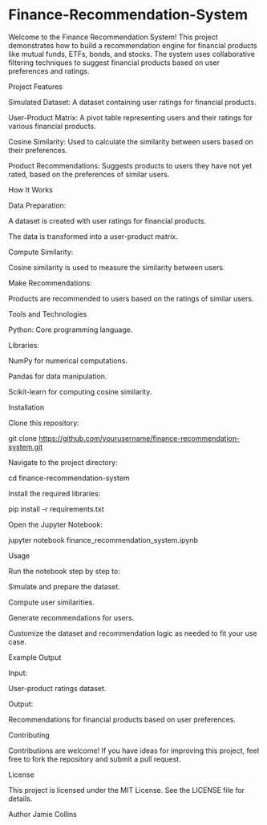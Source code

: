# Finance-Recommendation-System
Welcome to the Finance Recommendation System! This project demonstrates how to build a recommendation engine for financial products like mutual funds, ETFs, bonds, and stocks. The system uses collaborative filtering techniques to suggest financial products based on user preferences and ratings.

Project Features

Simulated Dataset: A dataset containing user ratings for financial products.

User-Product Matrix: A pivot table representing users and their ratings for various financial products.

Cosine Similarity: Used to calculate the similarity between users based on their preferences.

Product Recommendations: Suggests products to users they have not yet rated, based on the preferences of similar users.

How It Works

Data Preparation:

A dataset is created with user ratings for financial products.

The data is transformed into a user-product matrix.

Compute Similarity:

Cosine similarity is used to measure the similarity between users.

Make Recommendations:

Products are recommended to users based on the ratings of similar users.

Tools and Technologies

Python: Core programming language.

Libraries:

NumPy for numerical computations.

Pandas for data manipulation.

Scikit-learn for computing cosine similarity.

Installation

Clone this repository:

git clone https://github.com/yourusername/finance-recommendation-system.git

Navigate to the project directory:

cd finance-recommendation-system

Install the required libraries:

pip install -r requirements.txt

Open the Jupyter Notebook:

jupyter notebook finance_recommendation_system.ipynb

Usage

Run the notebook step by step to:

Simulate and prepare the dataset.

Compute user similarities.

Generate recommendations for users.

Customize the dataset and recommendation logic as needed to fit your use case.

Example Output

Input:

User-product ratings dataset.

Output:

Recommendations for financial products based on user preferences.

Contributing

Contributions are welcome! If you have ideas for improving this project, feel free to fork the repository and submit a pull request.

License

This project is licensed under the MIT License. See the LICENSE file for details.

Author
Jamie Collins
